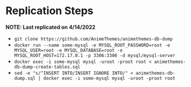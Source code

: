 # Replication Steps

**NOTE: Last replicated on 4/14/2022**

- `git clone https://github.com/AnimeThemes/animethemes-db-dump`
- `docker run --name some-mysql -e MYSQL_ROOT_PASSWORD=root -e MYSQL_USER=root -e MYSQL_DATABASE=root -e MYSQL_ROOT_HOST=172.17.0.1 -p 3306:3306 -d mysql/mysql-server`
- `docker exec -i some-mysql mysql -uroot -proot root < animethemes-db-dump-create-tables.sql`
- `sed -e "s/^INSERT INTO/INSERT IGNORE INTO/" < animethemes-db-dump.sql | docker exec -i some-mysql mysql -uroot -proot root`